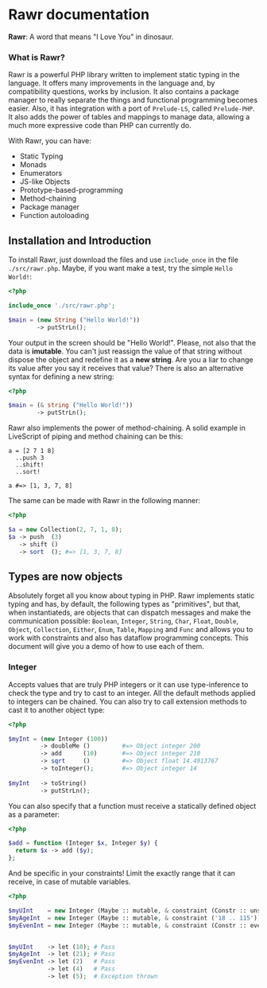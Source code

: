 Rawr documentation
====

**Rawr**: A word that means "I Love You" in dinosaur.

### What is Rawr?

Rawr is a powerful PHP library written to implement static typing in the language. It offers many improvements in the language and, by compatibility questions, works by inclusion. It also contains a package manager to really separate the things and functional programming becomes easier. Also, it has integration with a port of `Prelude-LS`, called `Prelude-PHP`. It also adds the power of tables and mappings to manage data, allowing a much more expressive code than PHP can currently do.

With Rawr, you can have:

- Static Typing
- Monads
- Enumerators
- JS-like Objects
- Prototype-based-programming
- Method-chaining
- Package manager
- Function autoloading

## Installation and Introduction

To install Rawr, just download the files and use `include_once` in the file `./src/rawr.php`. Maybe, if you want make a test, try the simple `Hello World!`:

```php
<?php

include_once './src/rawr.php';

$main = (new String ("Hello World!"))
        -> putStrLn();
```

Your output in the screen should be "Hello World!". Please, not also that the data is **imutable**. You can't just reassign the value of that string without dispose the object and redefine it as a **new string**. Are you a liar to change its value after you say it receives that value? There is also an alternative syntax for defining a new string:

```php
<?php

$main = (& string ("Hello World!"))
        -> putStrLn();
```

Rawr also implements the power of method-chaining. A solid example in LiveScript of piping and method chaining can be this:

```livescript
a = [2 7 1 8]
  ..push 3
  ..shift!
  ..sort!
  
a #=> [1, 3, 7, 8]
```
The same can be made with Rawr in the following manner:

```php
<?php

$a = new Collection(2, 7, 1, 8);
$a -> push  (3)
   -> shift ()
   -> sort  (); #=> [1, 3, 7, 8]
```

## Types are now objects

Absolutely forget all you know about typing in PHP. Rawr implements static typing and has, by default, the following types as "primitives", but that, when instantiateds, are objects that can dispatch messages and make the communication possible: `Boolean`, `Integer`, `String`, `Char`, `Float`, `Double`, `Object`, `Collection`, `Either`, `Enum`, `Table`, `Mapping` and `Func` and allows you to work with constraints and also has dataflow programming concepts. This document will give you a demo of how to use each of them.

### Integer

Accepts values that are truly PHP integers or it can use type-inference to check the type and try to cast to an integer. All the default methods applied to integers can be chained. You can also try to call extension methods to cast it to another object type:

```php
<?php

$myInt = (new Integer (100))
         -> doubleMe ()         #=> Object integer 200
         -> add      (10)       #=> Object integer 210
         -> sqrt     ()         #=> Object float 14.4913767
         -> toInteger();        #=> Object integer 14
         
$myInt   -> toString()
         -> putStrLn();
```

You can also specify that a function must receive a statically defined object as a parameter:

```php
<?php

$add = function (Integer $x, Integer $y) {
  return $x -> add ($y);
};
```

And be specific in your constraints! Limit the exactly range that it can receive, in case of mutable variables.

```php
<?php

$myUInt    = new Integer (Maybe :: mutable, & constraint (Constr :: unsigned));
$myAgeInt  = new Integer (Maybe :: mutable, & constraint ('18 .. 115'));
$myEvenInt = new Integer (Maybe :: mutable, & constraint (Constr :: even));


$myUInt    -> let (10); # Pass
$myAgeInt  -> let (21); # Pass
$myEvenInt -> let (2)   # Pass
           -> let (4)   # Pass
           -> let (5);  # Exception thrown
```
